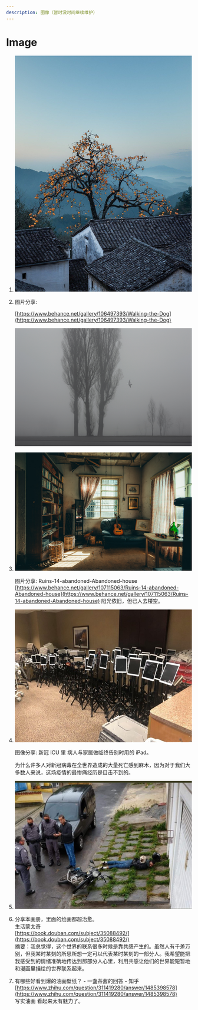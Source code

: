 ```yaml
---
description: 图像（暂时没时间继续维护）
---
```


# Image

1. ![图像](<../.gitbook/assets/EnglzPaVkAAkV6b (1).jpeg>)
2.  图片分享:

    [https://www.behance.net/gallery/106497393/Walking-the-Dog](https://www.behance.net/gallery/106497393/Walking-the-Dog)

    ![244b68106497393.5f912a2757629](../.gitbook/assets/244b68106497393.5f912a2757629.jpg)
3.  ![img](../.gitbook/assets/456ad1107115063.5f9feec7272ce.jpg)

    图片分享: Ruins-14-abandoned-Abandoned-house [https://www.behance.net/gallery/107115063/Ruins-14-abandoned-Abandoned-house](https://www.behance.net/gallery/107115063/Ruins-14-abandoned-Abandoned-house) 阳光依旧，但已人去楼空。
4.  ![image-20201204153710651](../.gitbook/assets/image-20201204153710651-1607137484407.png)

    图像分享: 新冠 ICU 里 病人与家属做临终告别时用的 iPad。

    为什么许多人对新冠病毒在全世界造成的大量死亡感到麻木，因为对于我们大多数人来说，这场疫情的最惨痛经历是目击不到的。
5. ![image-20201206153751981](../.gitbook/assets/image-20201206153751981.png)
6. 分享本画册，里面的绘画都超治愈。 \
   生活蒙太奇 \
   [https://book.douban.com/subject/35088492/](https://book.douban.com/subject/35088492/) \
   摘要：我总觉得，这个世界的联系很多时候是靠共感产生的。虽然人有千差万别，但我某时某刻的所思所想一定可以代表某时某刻的一部分人。我希望能把我感受到的情绪准确地传达到那部分人心里，利用共感让他们的世界能短暂地和漫画里描绘的世界联系起来。
7. 有哪些好看到爆的油画壁纸？ - 一盏茶酱的回答 - 知乎 \
   [https://www.zhihu.com/question/311419280/answer/1485398578](https://www.zhihu.com/question/311419280/answer/1485398578) \
   写实油画 看起来太有魅力了。
